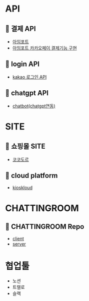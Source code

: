 # API

## :link: 결제 API
* [아임포트](https://admin.portone.io/auth/signin)
* [아임포트 카카오페이 결제기능 구현](https://ksyy.tistory.com/267)

## :link: login API

* [kakao 로그인 API](https://developers.kakao.com/docs/latest/ko/kakaologin/rest-api)

## :link: chatgpt API
* [chatbot(chatgpt연동)](https://platform.openai.com/docs/api-reference/introduction)


# SITE

## :link: 쇼핑몰 SITE
* [코코도르](https://www.cocodor.co.kr/)

## :link: cloud platform
* [kioskloud](https://kioskloud.io/)
  
# CHATTINGROOM

## :link: CHATTINGROOM Repo
* [client](https://github.com/dmlgus0458/chatapp-client)
* [server](https://github.com/dmlgus0458/chatapp)


# 협업툴
* 노션
* 트렐로
* 슬랙



